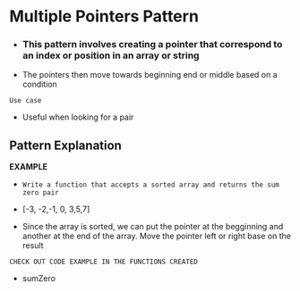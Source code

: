 # Multiple Pointers Pattern

- <h3>This pattern involves creating a pointer that correspond to an index or position in an array or string</h3>
- The pointers then move towards beginning end or middle based on a condition

`Use case`

- Useful when looking for a pair

## Pattern Explanation

**EXAMPLE**

- `Write a function that accepts a sorted array and returns the sum zero pair`

- [-3, -2,-1, 0, 3,5,7]

- Since the array is sorted, we can put the pointer at the begginning and another at the end of the array. Move the pointer left or right base on the result

`CHECK OUT CODE EXAMPLE IN THE FUNCTIONS CREATED`

- sumZero
